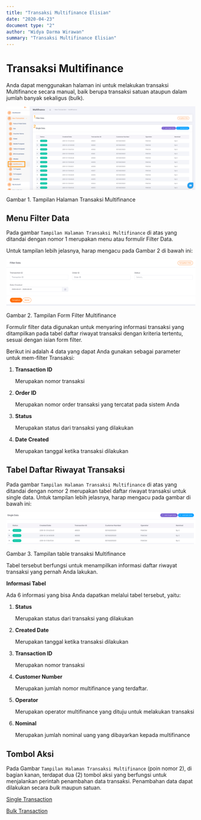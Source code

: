 ```yaml
---
title: "Transaksi Multifinance Elisian"
date: "2020-04-23"
document type: "2"
author: "Widya Darma Wirawan"
summary: "Transaksi Multifinance Elisian"
---
```


# Transaksi Multifinance

Anda dapat menggunakan halaman ini untuk melakukan transaksi Multifinance secara manual, baik berupa transaksi satuan ataupun dalam jumlah banyak sekaligus (bulk).

![](./image-user-manual/elisian-multifinance-1.png)

Gambar 1. Tampilan Halaman Transaksi Multifinance

## **Menu Filter Data**

Pada gambar `Tampilan Halaman Transaksi Multifinance` di atas yang ditandai dengan nomor 1 merupakan menu atau formulir Filter Data. 

Untuk tampilan lebih jelasnya, harap mengacu pada Gambar 2 di bawah ini:

![](./image-user-manual/elisian-multifinance-2.png)

Gambar 2. Tampilan Form Filter Multifinance

Formulir filter data digunakan untuk menyaring informasi transaksi yang ditampilkan pada tabel daftar riwayat transaksi dengan kriteria tertentu, sesuai dengan isian form filter.

Berikut ini adalah 4 data yang dapat Anda gunakan sebagai parameter untuk mem-filter Transaksi:

1. **Transaction ID** 

    Merupakan nomor transaksi

2. **Order ID** 

    Merupakan nomor order transaksi yang tercatat pada sistem Anda

3. **Status** 

    Merupakan status dari transaksi yang dilakukan

4. **Date Created** 

    Merupakan tanggal ketika transaksi dilakukan

## Tabel Daftar Riwayat Transaksi

Pada gambar `Tampilan Halaman Transaksi Multifinance` di atas yang ditandai dengan nomor 2 merupakan tabel daftar riwayat transaksi untuk single data. Untuk tampilan lebih jelasnya, harap mengacu pada gambar di bawah ini:

![](./image-user-manual/elisian-multifinance-3.png)

Gambar 3. Tampilan table transaksi Multifinance

Tabel tersebut berfungsi untuk menampilkan informasi daftar riwayat transaksi yang pernah Anda lakukan.

**Informasi Tabel** 

Ada 6 informasi yang bisa Anda dapatkan melalui tabel tersebut, yaitu:

1. **Status** 

    Merupakan status dari transaksi yang dilakukan

2. **Created Date**

    Merupakan tanggal ketika transaksi dilakukan

3. **Transaction ID** 

    Merupakan nomor transaksi

4. **Customer Number**

    Merupakan jumlah nomor multifinance yang terdaftar.

5. **Operator** 

    Merupakan operator multifinance yang dituju untuk melakukan transaksi

6. **Nominal**

    Merupakan jumlah nominal uang yang dibayarkan kepada multifinance 

## **Tombol Aksi**

Pada Gambar `Tampilan Halaman Transaksi Multifinance` (poin nomor 2), di bagian kanan, terdapat dua (2) tombol aksi yang berfungsi untuk menjalankan perintah penambahan data transaksi. Penambahan data dapat dilakukan secara *bulk* maupun satuan.

[Single Transaction](/Business-Initiatives/BPA#User-Guide-Elisian/elisian-trx-multifinance-single)

[Bulk Transaction](/Business-Initiatives/BPA#User-Guide-Elisian/elisian-trx-multifinance-bulk)